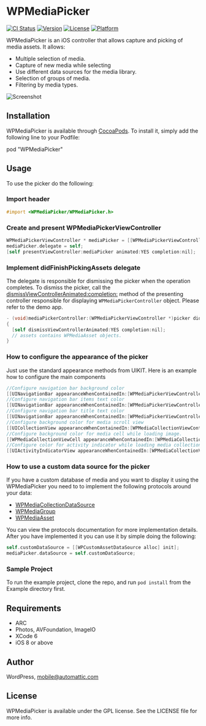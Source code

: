 # WPMediaPicker

[![CI Status](https://travis-ci.org/wordpress-mobile/MediaPicker-iOS.svg?style=flat)](https://travis-ci.org/wordpress-mobile/MediaPicker-iOS)
[![Version](https://img.shields.io/cocoapods/v/WPMediaPicker.svg?style=flat)](http://cocoadocs.org/docsets/WPMediaPicker)
[![License](https://img.shields.io/cocoapods/l/WPMediaPicker.svg?style=flat)](http://cocoadocs.org/docsets/WPMediaPicker)
[![Platform](https://img.shields.io/cocoapods/p/WPMediaPicker.svg?style=flat)](http://cocoadocs.org/docsets/WPMediaPicker)

WPMediaPicker is an iOS controller that allows capture and picking of media assets.
It allows:
 * Multiple selection of media.
 * Capture of new media while selecting
 * Use different data sources for the media library.
 * Selection of groups of media.
 * Filtering by media types.

![Screenshot](screenshots_1.jpg "Screenshot")

## Installation

WPMediaPicker is available through [CocoaPods](http://cocoapods.org). To install
it, simply add the following line to your Podfile:

pod "WPMediaPicker"

## Usage

To use the picker do the following:

### Import header

```` objective-c
#import <WPMediaPicker/WPMediaPicker.h>
````

### Create and present WPMediaPickerViewController

```` objective-c
WPMediaPickerViewController * mediaPicker = [[WPMediaPickerViewController alloc] init];
mediaPicker.delegate = self;
[self presentViewController:mediaPicker animated:YES completion:nil];
````

### Implement didFinishPickingAssets delegate

The delegate is responsible for dismissing the picker when the operation completes. To dismiss the picker, call the [dismissViewControllerAnimated:completion:](https://developer.apple.com/library/ios/documentation/uikit/reference/UIViewController_Class/index.html#//apple_ref/occ/instm/UIViewController/dismissViewControllerAnimated:completion:) method of the presenting controller responsible for displaying `WPMediaPickerController` object. Please refer to the demo app.

```` objective-c
- (void)mediaPickerController:(WPMediaPickerViewController *)picker didFinishPickingAssets:(NSArray *)assets
{
  [self dismissViewControllerAnimated:YES completion:nil];  
  // assets contains WPMediaAsset objects.
}
````

### How to configure the appearance of the picker

Just use the standard appearance methods from UIKIT. Here is an example how to configure the main components

```` objective-c
//Configure navigation bar background color
[[UINavigationBar appearanceWhenContainedIn:[WPMediaPickerViewController class],nil] setBarTintColor:[UIColor colorWithRed:0/255.0f green:135/255.0f blue:190/255.0f alpha:1.0f]];
//Configure navigation bar items text color
[[UINavigationBar appearanceWhenContainedIn:[WPMediaPickerViewController class],nil] setTintColor:[UIColor whiteColor]];
//Configure navigation bar title text color
[[UINavigationBar appearanceWhenContainedIn:[WPMediaPickerViewController class],nil] setTitleTextAttributes:@{NSForegroundColorAttributeName: [UIColor whiteColor]} ];
//Configure background color for media scroll view
[[UICollectionView appearanceWhenContainedIn:[WPMediaCollectionViewController class],nil] setBackgroundColor:[UIColor colorWithRed:233/255.0f green:239/255.0f blue:243/255.0f alpha:1.0f]];
//Configure background color for media cell while loading image.
[[WPMediaCollectionViewCell appearanceWhenContainedIn:[WPMediaCollectionViewController class],nil] setBackgroundColor:[UIColor colorWithRed:243/255.0f green:246/255.0f blue:248/255.0f alpha:1.0f]];
//Configure color for activity indicator while loading media collection
[[UIActivityIndicatorView appearanceWhenContainedIn:[WPMediaCollectionViewController class],nil] setColor:[UIColor grayColor]];
````

### How to use a custom data source for the picker

If you have a custom database of media and you want to display it using the WPMediaPicker you need to to implement the following protocols around your data:

 * [WPMediaCollectionDataSource](Pod/Classes/WPMediaCollectionDataSource.h)
 * [WPMediaGroup](Pod/Classes/WPMediaCollectionDataSource.h)
 * [WPMediaAsset](Pod/Classes/WPMediaCollectionDataSource.h)

You can view the protocols documentation for more implementation details. 
After you have implemented it you can use it by simple doing the following:

```` objective-c
self.customDataSource = [[WPCustomAssetDataSource alloc] init];
mediaPicker.dataSource = self.customDataSource;
````

### Sample Project

To run the example project, clone the repo, and run `pod install` from the Example directory first.

## Requirements

 * ARC 
 * Photos, AVFoundation, ImageIO
 * XCode 6
 * iOS 8 or above

## Author

WordPress, mobile@automattic.com

## License

WPMediaPicker is available under the GPL license. See the LICENSE file for more info.

